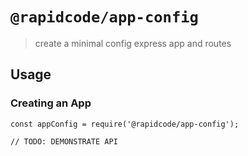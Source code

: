 # `@rapidcode/app-config`

> create a minimal config express app and routes

## Usage

### Creating an App

```
const appConfig = require('@rapidcode/app-config');

// TODO: DEMONSTRATE API
```
